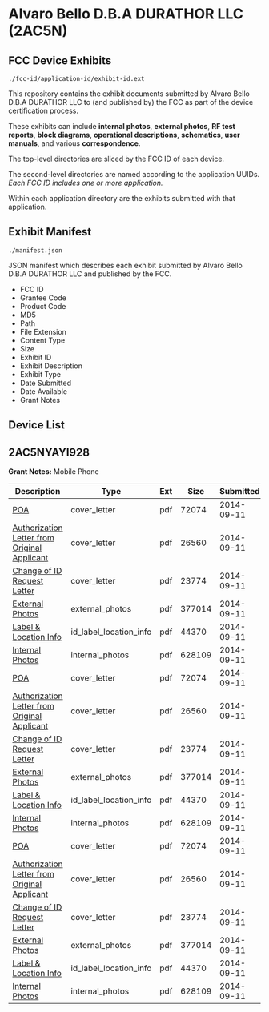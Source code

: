 # Alvaro Bello D.B.A DURATHOR LLC (2AC5N)
## FCC Device Exhibits

```
./fcc-id/application-id/exhibit-id.ext
```

This repository contains the exhibit documents submitted by Alvaro Bello D.B.A DURATHOR LLC to (and published by) the FCC as part of the device certification process.

These exhibits can include **internal photos**, **external photos**, **RF test reports**, **block diagrams**, **operational descriptions**, **schematics**, **user manuals**, and various **correspondence**.

The top-level directories are sliced by the FCC ID of each device.

The second-level directories are named according to the application UUIDs. *Each FCC ID includes one or more application.*

Within each application directory are the exhibits submitted with that application. 

## Exhibit Manifest

```
./manifest.json
```

JSON manifest which describes each exhibit submitted by Alvaro Bello D.B.A DURATHOR LLC and published by the FCC.

- FCC ID
- Grantee Code
- Product Code
- MD5
- Path
- File Extension
- Content Type
- Size
- Exhibit ID
- Exhibit Description
- Exhibit Type
- Date Submitted
- Date Available
- Grant Notes

## Device List
## 2AC5NYAYI928
**Grant Notes:** Mobile Phone

| Description | Type | Ext | Size | Submitted | Available |
| ----------- | ---- | --- | ---- | --------- | --------- |
| [POA](2AC5NYAYI928/e7295bc122cfa267da2ef67281f89046/2384310.pdf) | cover_letter | pdf | 72074 | 2014-09-11 | 2014-09-11 |
| [Authorization Letter from Original Applicant](2AC5NYAYI928/e7295bc122cfa267da2ef67281f89046/2384311.pdf) | cover_letter | pdf | 26560 | 2014-09-11 | 2014-09-11 |
| [Change of ID Request Letter](2AC5NYAYI928/e7295bc122cfa267da2ef67281f89046/2384312.pdf) | cover_letter | pdf | 23774 | 2014-09-11 | 2014-09-11 |
| [External Photos](2AC5NYAYI928/e7295bc122cfa267da2ef67281f89046/2272321.pdf) | external_photos | pdf | 377014 | 2014-09-11 | 2014-09-11 |
| [Label & Location Info](2AC5NYAYI928/e7295bc122cfa267da2ef67281f89046/2384315.pdf) | id_label_location_info | pdf | 44370 | 2014-09-11 | 2014-09-11 |
| [Internal Photos](2AC5NYAYI928/e7295bc122cfa267da2ef67281f89046/2272322.pdf) | internal_photos | pdf | 628109 | 2014-09-11 | 2014-09-11 |
| [POA](2AC5NYAYI928/b8653c1269f0cb15ec2114bbe536d9b1/2384310.pdf) | cover_letter | pdf | 72074 | 2014-09-11 | 2014-09-11 |
| [Authorization Letter from Original Applicant](2AC5NYAYI928/b8653c1269f0cb15ec2114bbe536d9b1/2384311.pdf) | cover_letter | pdf | 26560 | 2014-09-11 | 2014-09-11 |
| [Change of ID Request Letter](2AC5NYAYI928/b8653c1269f0cb15ec2114bbe536d9b1/2384312.pdf) | cover_letter | pdf | 23774 | 2014-09-11 | 2014-09-11 |
| [External Photos](2AC5NYAYI928/b8653c1269f0cb15ec2114bbe536d9b1/2272321.pdf) | external_photos | pdf | 377014 | 2014-09-11 | 2014-09-11 |
| [Label & Location Info](2AC5NYAYI928/b8653c1269f0cb15ec2114bbe536d9b1/2384315.pdf) | id_label_location_info | pdf | 44370 | 2014-09-11 | 2014-09-11 |
| [Internal Photos](2AC5NYAYI928/b8653c1269f0cb15ec2114bbe536d9b1/2272322.pdf) | internal_photos | pdf | 628109 | 2014-09-11 | 2014-09-11 |
| [POA](2AC5NYAYI928/fb268014eea0486eb89e2bd9053f96f9/2384310.pdf) | cover_letter | pdf | 72074 | 2014-09-11 | 2014-09-11 |
| [Authorization Letter from Original Applicant](2AC5NYAYI928/fb268014eea0486eb89e2bd9053f96f9/2384311.pdf) | cover_letter | pdf | 26560 | 2014-09-11 | 2014-09-11 |
| [Change of ID Request Letter](2AC5NYAYI928/fb268014eea0486eb89e2bd9053f96f9/2384312.pdf) | cover_letter | pdf | 23774 | 2014-09-11 | 2014-09-11 |
| [External Photos](2AC5NYAYI928/fb268014eea0486eb89e2bd9053f96f9/2272321.pdf) | external_photos | pdf | 377014 | 2014-09-11 | 2014-09-11 |
| [Label & Location Info](2AC5NYAYI928/fb268014eea0486eb89e2bd9053f96f9/2384315.pdf) | id_label_location_info | pdf | 44370 | 2014-09-11 | 2014-09-11 |
| [Internal Photos](2AC5NYAYI928/fb268014eea0486eb89e2bd9053f96f9/2272322.pdf) | internal_photos | pdf | 628109 | 2014-09-11 | 2014-09-11 |
